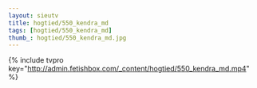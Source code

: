 ```yaml
--- 
layout: sieutv
title: hogtied/550_kendra_md
tags: [hogtied/550_kendra_md]
thumb_: hogtied/550_kendra_md.jpg
---
```

{% include tvpro key="http://admin.fetishbox.com/_content/hogtied/550_kendra_md.mp4" %} 
